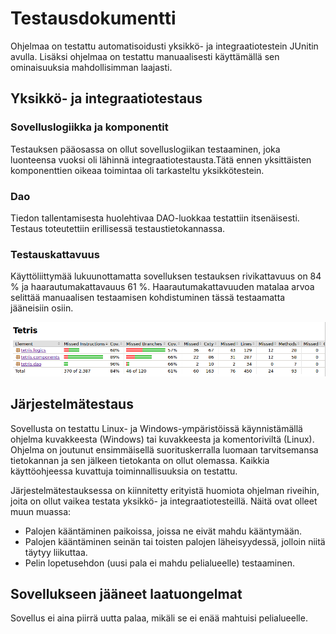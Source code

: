 # Testausdokumentti
Ohjelmaa on testattu automatisoidusti yksikkö- ja integraatiotestein JUnitin avulla. Lisäksi ohjelmaa on testattu manuaalisesti käyttämällä sen ominaisuuksia mahdollisimman laajasti.

## Yksikkö- ja integraatiotestaus
### Sovelluslogiikka ja komponentit
Testauksen pääosassa on ollut sovelluslogiikan testaaminen, joka luonteensa vuoksi oli lähinnä integraatiotestausta.Tätä ennen yksittäisten komponenttien oikeaa toimintaa oli tarkasteltu yksikkötestein. 

### Dao
Tiedon tallentamisesta huolehtivaa DAO-luokkaa testattiin itsenäisesti. Testaus toteutettiin erillisessä testaustietokannassa.

### Testauskattavuus
Käyttöliittymää lukuunottamatta sovelluksen testauksen rivikattavuus on 84 % ja haarautumakattavauus 61 %. Haarautumakattavuuden matalaa arvoa selittää manuaalisen testaamisen kohdistuminen tässä testaamatta jääneisiin osiin.

![testauskattavuus](https://github.com/tuomasmk/otm-harjoitustyo/blob/master/dokumentointi/testauskattavuus.png "Testauskattavuus")

## Järjestelmätestaus
Sovellusta on testattu Linux- ja Windows-ympäristöissä käynnistämällä ohjelma kuvakkeesta (Windows) tai kuvakkeesta ja komentoriviltä (Linux). Ohjelma on joutunut ensimmäisellä suorituskerralla luomaan tarvitsemansa tietokannan ja sen jälkeen tietokanta on ollut olemassa. Kaikkia käyttöohjeessa kuvattuja toiminnallisuuksia on testattu.

Järjestelmätestauksessa on kiinnitetty erityistä huomiota ohjelman riveihin, joita on ollut vaikea testata yksikkö- ja integraatiotesteillä. Näitä ovat olleet muun muassa:
- Palojen kääntäminen paikoissa, joissa ne eivät mahdu kääntymään. 
- Palojen kääntäminen seinän tai toisten palojen läheisyydessä, jolloin niitä täytyy liikuttaa. 
- Pelin lopetusehdon (uusi pala ei mahdu pelialueelle) testaaminen.

## Sovellukseen jääneet laatuongelmat
Sovellus ei aina piirrä uutta palaa, mikäli se ei enää mahtuisi pelialueelle.
